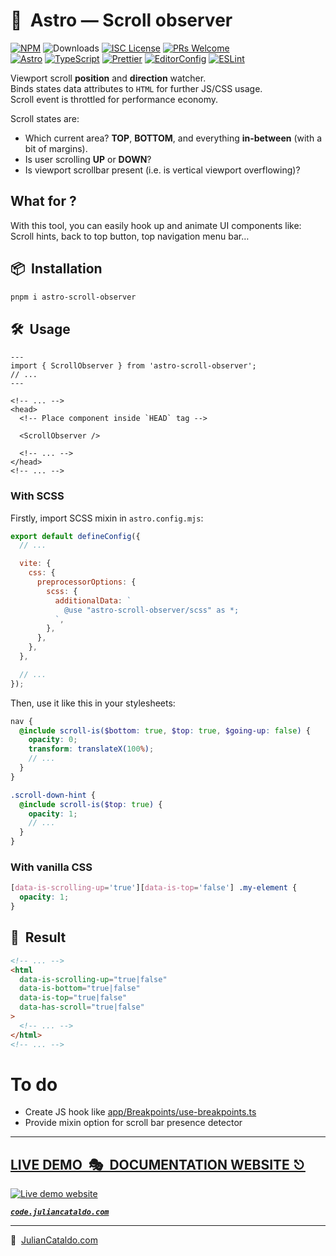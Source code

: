 # 🚀  Astro — Scroll observer

[![NPM](https://img.shields.io/npm/v/@julian_cataldo/astro-scroll-observer)](https://www.npmjs.com/package/@julian_cataldo/astro-scroll-observer)
![Downloads](https://img.shields.io/npm/dt/@julian_cataldo/astro-scroll-observer.svg)
[![ISC License](https://img.shields.io/npm/l/@julian_cataldo/astro-scroll-observer)](https://github.com/JulianCataldo/web-garden/blob/develop/LICENSE)
[![PRs Welcome](https://img.shields.io/badge/PRs-welcome-brightgreen.svg)](https://makeapullrequest.com)  
[![Astro](https://img.shields.io/badge/Astro-333333.svg?logo=astro)](https://astro.build)
[![TypeScript](https://img.shields.io/badge/TypeScript-333333.svg?logo=typescript)](http://www.typescriptlang.org/)
[![Prettier](https://img.shields.io/badge/Prettier-333333.svg?logo=prettier)](https://prettier.io)
[![EditorConfig](https://img.shields.io/badge/EditorConfig-333333.svg?logo=editorconfig)](https://editorconfig.org)
[![ESLint](https://img.shields.io/badge/ESLint-3A33D1?logo=eslint)](https://eslint.org)

Viewport scroll **position** and **direction** watcher.  
Binds states data attributes to `HTML` for further JS/CSS usage.  
Scroll event is throttled for performance economy.

Scroll states are:

- Which current area? **TOP**, **BOTTOM**, and everything **in-between** (with a bit of margins).
- Is user scrolling **UP** or **DOWN**?
- Is viewport scrollbar present (i.e. is vertical viewport overflowing)?

## What for ?

With this tool, you can easily hook up and animate UI components like:  
Scroll hints, back to top button, top navigation menu bar…

<!-- ## Demo

https://user-images.githubusercontent.com/603498/174468167-4f3cdbe3-ec90-49f6-8c51-d6028605c7d6.mp4 -->

## 📦  Installation

```sh
pnpm i astro-scroll-observer
```

## 🛠  Usage

```astro
---
import { ScrollObserver } from 'astro-scroll-observer';
// ...
---
```

```astro
<!-- ... -->
<head>
  <!-- Place component inside `HEAD` tag -->

  <ScrollObserver />

  <!-- ... -->
</head>
<!-- ... -->
```

### With SCSS

Firstly, import SCSS mixin in `astro.config.mjs`:

```js
export default defineConfig({
  // ...

  vite: {
    css: {
      preprocessorOptions: {
        scss: {
          additionalData: ` 
            @use "astro-scroll-observer/scss" as *;
          `,
        },
      },
    },
  },

  // ...
});
```

Then, use it like this in your stylesheets:

```scss
nav {
  @include scroll-is($bottom: true, $top: true, $going-up: false) {
    opacity: 0;
    transform: translateX(100%);
    // ...
  }
}

.scroll-down-hint {
  @include scroll-is($top: true) {
    opacity: 1;
    // ...
  }
}
```

### With vanilla CSS

```css
[data-is-scrolling-up='true'][data-is-top='false'] .my-element {
  opacity: 1;
}
```

## 🎉  Result

```html
<!-- ... -->
<html
  data-is-scrolling-up="true|false"
  data-is-bottom="true|false"
  data-is-top="true|false"
  data-has-scroll="true|false"
>
  <!-- ... -->
</html>
<!-- ... -->
```

# To do

- Create JS hook like [app/Breakpoints/use-breakpoints.ts](https://github.com/JulianCataldo/web-garden/blob/develop/app/Breakpoints/use-breakpoints.ts)
- Provide mixin option for scroll bar presence detector

<div class="git-footer">

---

## [LIVE DEMO  🎭  DOCUMENTATION WEBSITE ⎋](https://code.juliancataldo.com/)

[![Live demo website](https://code.juliancataldo.com/poster.png)](https://code.juliancataldo.com)

**_[`code.juliancataldo.com`](https://code.juliancataldo.com/)_**

---

🔗  [JulianCataldo.com](https://www.juliancataldo.com/)

</div>

